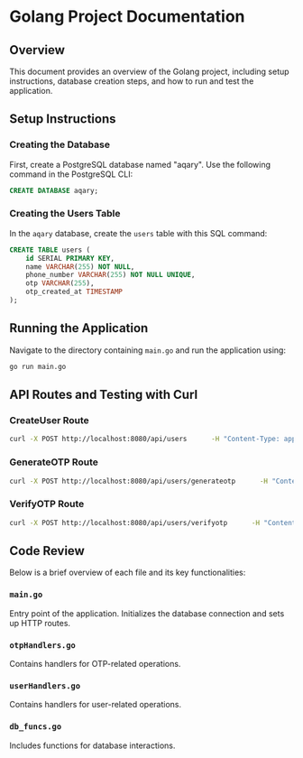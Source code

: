 # Golang Project Documentation

## Overview

This document provides an overview of the Golang project, including setup instructions,
database creation steps, and how to run and test the application.

## Setup Instructions

### Creating the Database

First, create a PostgreSQL database named "aqary". Use the following command in the PostgreSQL CLI:

```sql
CREATE DATABASE aqary;
```

### Creating the Users Table

In the `aqary` database, create the `users` table with this SQL command:

```sql
CREATE TABLE users (
    id SERIAL PRIMARY KEY,
    name VARCHAR(255) NOT NULL,
    phone_number VARCHAR(255) NOT NULL UNIQUE,
    otp VARCHAR(255),
    otp_created_at TIMESTAMP
);
```

## Running the Application

Navigate to the directory containing `main.go` and run the application using:

```bash
go run main.go
```

## API Routes and Testing with Curl

### CreateUser Route

```bash
curl -X POST http://localhost:8080/api/users      -H "Content-Type: application/json"      -d '{"name": "John Doe", "phone_number": "1234567890"}'
```

### GenerateOTP Route

```bash
curl -X POST http://localhost:8080/api/users/generateotp      -H "Content-Type: application/json"      -H "PhoneNumber: 1234567890"      -d '{"phone_number": "1234567890"}'
```

### VerifyOTP Route

```bash
curl -X POST http://localhost:8080/api/users/verifyotp      -H "Content-Type: application/json"      -H "PhoneNumber: 1234567890"      -d '{"phone_number": "1234567890", "otp": "1234"}'
```

## Code Review

Below is a brief overview of each file and its key functionalities:

### `main.go`

Entry point of the application. Initializes the database connection and sets up HTTP routes.

### `otpHandlers.go`

Contains handlers for OTP-related operations.

### `userHandlers.go`

Contains handlers for user-related operations.

### `db_funcs.go`

Includes functions for database interactions.
